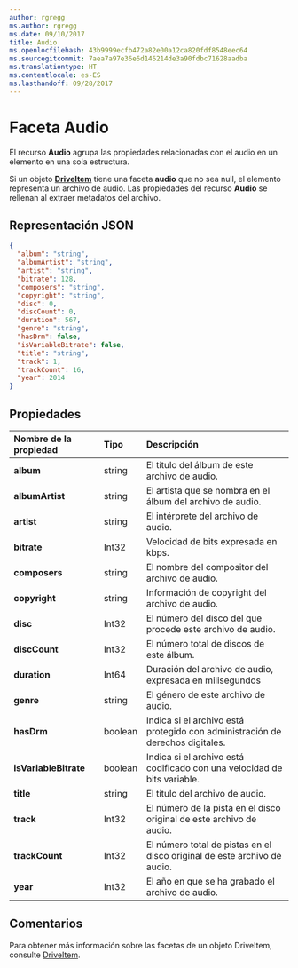 ```yaml
---
author: rgregg
ms.author: rgregg
ms.date: 09/10/2017
title: Audio
ms.openlocfilehash: 43b9999ecfb472a82e00a12ca820fdf8548eec64
ms.sourcegitcommit: 7aea7a97e36e6d146214de3a90fdbc71628aadba
ms.translationtype: HT
ms.contentlocale: es-ES
ms.lasthandoff: 09/28/2017
---
```

# <a name="audio-facet"></a>Faceta Audio

El recurso **Audio** agrupa las propiedades relacionadas con el audio en un elemento en una sola estructura.

Si un objeto [**DriveItem**](driveitem.md) tiene una faceta **audio** que no sea null, el elemento representa un archivo de audio.
Las propiedades del recurso **Audio** se rellenan al extraer metadatos del archivo. 

## <a name="json-representation"></a>Representación JSON

<!-- { "blockType": "resource", "@odata.type": "microsoft.graph.audio" } -->
```json
{
  "album": "string",
  "albumArtist": "string",
  "artist": "string",
  "bitrate": 128,
  "composers": "string",
  "copyright": "string",
  "disc": 0,
  "discCount": 0,
  "duration": 567,
  "genre": "string",
  "hasDrm": false,
  "isVariableBitrate": false,
  "title": "string",
  "track": 1,
  "trackCount": 16,
  "year": 2014
}
```

## <a name="properties"></a>Propiedades

| Nombre de la propiedad         | Tipo    | Descripción                                                          |
|:----------------------|:--------|:---------------------------------------------------------------------|
| **album**             | string  | El título del álbum de este archivo de audio.                          |
| **albumArtist**       | string  | El artista que se nombra en el álbum del archivo de audio.                    |
| **artist**            | string  | El intérprete del archivo de audio.                            |
| **bitrate**           | Int32   | Velocidad de bits expresada en kbps.                                           |
| **composers**         | string  | El nombre del compositor del archivo de audio.                          |
| **copyright**         | string  | Información de copyright del archivo de audio.                            |
| **disc**              | Int32   | El número del disco del que procede este archivo de audio.                    |
| **discCount**         | Int32   | El número total de discos de este álbum.                             |
| **duration**          | Int64   | Duración del archivo de audio, expresada en milisegundos                |
| **genre**             | string  | El género de este archivo de audio.                                        |
| **hasDrm**            | boolean | Indica si el archivo está protegido con administración de derechos digitales.   |
| **isVariableBitrate** | boolean | Indica si el archivo está codificado con una velocidad de bits variable.            |
| **title**             | string  | El título del archivo de audio.                                         |
| **track**             | Int32   | El número de la pista en el disco original de este archivo de audio.    |
| **trackCount**        | Int32   | El número total de pistas en el disco original de este archivo de audio. |
| **year**              | Int32   | El año en que se ha grabado el archivo de audio.                                |

[item-resource]: ../resources/driveitem.md

## <a name="remarks"></a>Comentarios

Para obtener más información sobre las facetas de un objeto DriveItem, consulte [DriveItem](driveitem.md).

<!-- {
  "type": "#page.annotation",
  "description": "The audio facet provides information about music or audio metadata.",
  "keywords": "music,audio,metadata,onedrive",
  "section": "documentation",
  "tocPath": "Facets/Audio"
} -->
